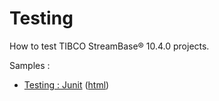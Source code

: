 # Testing

How to test TIBCO StreamBase&reg; 10.4.0 projects.

Samples :

* [Testing : Junit](junit/src/site/markdown/index.md) ([html](https://plord12.github.io/samples/10.4.0-SNAPSHOT/testing/junit/))
